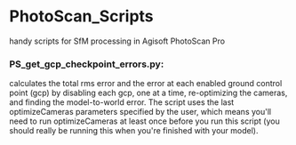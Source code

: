 # PhotoScan_Scripts
handy scripts for SfM processing in Agisoft PhotoScan Pro

### PS_get_gcp_checkpoint_errors.py: 
calculates the total rms error and the error at each enabled ground control point
(gcp) by disabling each gcp, one at a time, re-optimizing the cameras, and finding the
model-to-world error. The script uses the last optimizeCameras parameters specified
by the user, which means you'll need to run optimizeCameras at least once before you 
run this script (you should really be running this when you're finished with your 
model).


